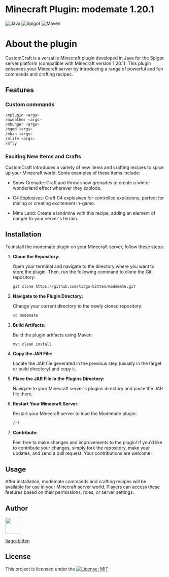 # Minecraft Plugin: modemate 1.20.1
![Java](https://img.shields.io/badge/Java-orange?style=flat-square)
![Spigot](https://img.shields.io/badge/Spigot-yellow?style=flat-square)
![Maven](https://img.shields.io/badge/Maven-red?style=flat-square)

# About the plugin
CustomCraft is a versatile Minecraft plugin developed in Java for the Spigot server platform (compatible with Minecraft version 1.20.1). This plugin enhances your Minecraft server by introducing a range of powerful and fun commands and crafting recipes.

## Features
### Custom commands
```sh
/mplugin <args>
/mweather <args>
/mhunger <args>
/mgmd <args>
/mban <args>
/mlife <args>
/mfly
```
### Exciting New Items and Crafts
CustomCraft introduces a variety of new items and crafting recipes to spice up your Minecraft world. Some examples of these items include:

- Snow Grenade: Craft and throw snow grenades to create a winter wonderland effect wherever they explode.

- C4 Explosives: Craft C4 explosives for controlled explosions, perfect for mining or creating excitement in-game.

- Mine Land: Create a landmine with this recipe, adding an element of danger to your server's terrain.

## Installation

To install the modemate plugin on your Minecraft server, follow these steps:

1. **Clone the Repository:**

      Open your terminal and navigate to the directory where you want to store the plugin. Then, run the following command to clone the Git repository:

      ```bash
      git clone https://github.com/tiago-bitten/modemate.git
      ```

2. **Navigate to the Plugin Directory:**

      Change your current directory to the newly cloned repository:
      ```bash
      cd modemate
      ```
3. **Build Artifacts:**

      Build the plugin artifacts using Maven.
      ```sh
      mvn clean install
      ```
4. **Copy the JAR File:**

      Locate the JAR file generated in the previous step (usually in the target or build directory) and copy it.

5. **Place the JAR File in the Plugins Directory:**

      Navigate to your Minecraft server's plugins directory and paste the JAR file there.

6. **Restart Your Minecraft Server:**

      Restart your Minecraft server to load the Modemate plugin:
      ```bash
      /rl
      ```
7. **Contribute:**

      Feel free to make changes and improvements to the plugin! If you'd like to contribute your changes, simply fork the repository, make your updates, and send a pull request. Your contributions are welcome!

## Usage
After installation, modemate commands and crafting recipes will be available for use in your Minecraft server world. Players can access these features based on their permissions, roles, or server settings.

## Author

<a href="https://github.com/tiago-bitten">
  <img src="https://avatars.githubusercontent.com/tiago-bitten" width="50" height="50">  
</a>

[tiago-bitten](https://github.com/tiago-bitten)

## License

This project is licensed under the [![License: MIT](https://img.shields.io/badge/MIT_License-brightgreen?style=flat-square)](https://github.com/tiagobitten/modemate/blob/main/LICENSE)
